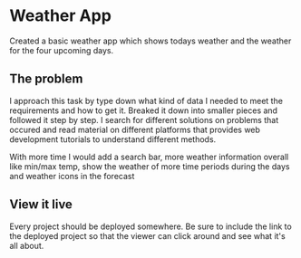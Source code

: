 # Weather App

Created a basic weather app which shows todays weather and the weather for the four upcoming days.

## The problem

I approach this task by type down what kind of data I needed to meet the requirements and how to get it. Breaked it down into smaller pieces and followed it step by step.
I search for different solutions on problems that occured and read material on different platforms that provides web development tutorials to understand different methods.

With more time I would add a search bar, more weather information overall like min/max temp, show the weather of more time periods during the days and weather icons in the forecast

## View it live

Every project should be deployed somewhere. Be sure to include the link to the deployed project so that the viewer can click around and see what it's all about.
